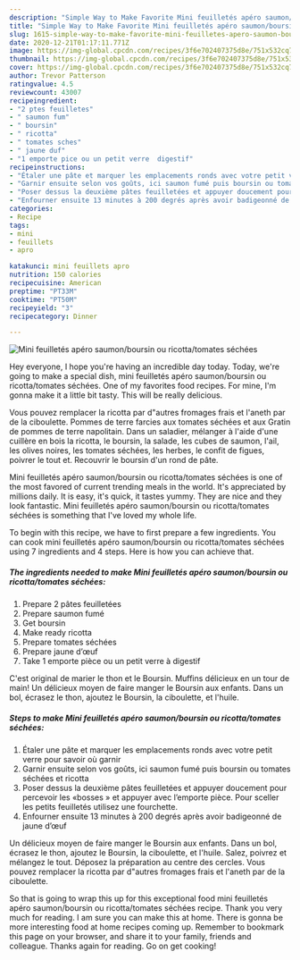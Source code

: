 ```yaml
---
description: "Simple Way to Make Favorite Mini feuilletés apéro saumon/boursin ou ricotta/tomates séchées"
title: "Simple Way to Make Favorite Mini feuilletés apéro saumon/boursin ou ricotta/tomates séchées"
slug: 1615-simple-way-to-make-favorite-mini-feuilletes-apero-saumon-boursin-ou-ricotta-tomates-sechees
date: 2020-12-21T01:17:11.771Z
image: https://img-global.cpcdn.com/recipes/3f6e702407375d8e/751x532cq70/mini-feuilletes-apero-saumonboursin-ou-ricottatomates-sechees-photo-principale-de-la-recette.jpg
thumbnail: https://img-global.cpcdn.com/recipes/3f6e702407375d8e/751x532cq70/mini-feuilletes-apero-saumonboursin-ou-ricottatomates-sechees-photo-principale-de-la-recette.jpg
cover: https://img-global.cpcdn.com/recipes/3f6e702407375d8e/751x532cq70/mini-feuilletes-apero-saumonboursin-ou-ricottatomates-sechees-photo-principale-de-la-recette.jpg
author: Trevor Patterson
ratingvalue: 4.5
reviewcount: 43007
recipeingredient:
- "2 ptes feuilletes"
- " saumon fum"
- " boursin"
- " ricotta"
- " tomates sches"
- " jaune duf"
- "1 emporte pice ou un petit verre  digestif"
recipeinstructions:
- "Étaler une pâte et marquer les emplacements ronds avec votre petit verre pour savoir où garnir"
- "Garnir ensuite selon vos goûts, ici saumon fumé puis boursin ou tomates séchées et ricotta"
- "Poser dessus la deuxième pâtes feuilletées et appuyer doucement pour percevoir les «bosses » et appuyer avec l’emporte pièce. Pour sceller les petits feuilletés utilisez une fourchette."
- "Enfourner ensuite 13 minutes à 200 degrés après avoir badigeonné de jaune d’œuf"
categories:
- Recipe
tags:
- mini
- feuillets
- apro

katakunci: mini feuillets apro 
nutrition: 150 calories
recipecuisine: American
preptime: "PT33M"
cooktime: "PT50M"
recipeyield: "3"
recipecategory: Dinner

---
```



![Mini feuilletés apéro saumon/boursin ou ricotta/tomates séchées](https://img-global.cpcdn.com/recipes/3f6e702407375d8e/751x532cq70/mini-feuilletes-apero-saumonboursin-ou-ricottatomates-sechees-photo-principale-de-la-recette.jpg)

Hey everyone, I hope you're having an incredible day today. Today, we're going to make a special dish, mini feuilletés apéro saumon/boursin ou ricotta/tomates séchées. One of my favorites food recipes. For mine, I'm gonna make it a little bit tasty. This will be really delicious.

Vous pouvez remplacer la ricotta par d&#34;autres fromages frais et l&#39;aneth par de la ciboulette. Pommes de terre farcies aux tomates séchées et aux Gratin de pommes de terre napolitain. Dans un saladier, mélanger à l&#39;aide d&#39;une cuillère en bois la ricotta, le boursin, la salade, les cubes de saumon, l&#39;ail, les olives noires, les tomates séchées, les herbes, le confit de figues, poivrer le tout et. Recouvrir le boursin d&#39;un rond de pâte.

Mini feuilletés apéro saumon/boursin ou ricotta/tomates séchées is one of the most favored of current trending meals in the world. It's appreciated by millions daily. It is easy, it's quick, it tastes yummy. They are nice and they look fantastic. Mini feuilletés apéro saumon/boursin ou ricotta/tomates séchées is something that I've loved my whole life.


To begin with this recipe, we have to first prepare a few ingredients. You can cook mini feuilletés apéro saumon/boursin ou ricotta/tomates séchées using 7 ingredients and 4 steps. Here is how you can achieve that.

<!--inarticleads1-->

##### The ingredients needed to make Mini feuilletés apéro saumon/boursin ou ricotta/tomates séchées:

1. Prepare 2 pâtes feuilletées
1. Prepare  saumon fumé
1. Get  boursin
1. Make ready  ricotta
1. Prepare  tomates séchées
1. Prepare  jaune d’œuf
1. Take 1 emporte pièce ou un petit verre à digestif


C&#39;est original de marier le thon et le Boursin. Muffins délicieux en un tour de main! Un délicieux moyen de faire manger le Boursin aux enfants. Dans un bol, écrasez le thon, ajoutez le Boursin, la ciboulette, et l&#39;huile. 

<!--inarticleads2-->

##### Steps to make Mini feuilletés apéro saumon/boursin ou ricotta/tomates séchées:

1. Étaler une pâte et marquer les emplacements ronds avec votre petit verre pour savoir où garnir
1. Garnir ensuite selon vos goûts, ici saumon fumé puis boursin ou tomates séchées et ricotta
1. Poser dessus la deuxième pâtes feuilletées et appuyer doucement pour percevoir les «bosses » et appuyer avec l’emporte pièce. Pour sceller les petits feuilletés utilisez une fourchette.
1. Enfourner ensuite 13 minutes à 200 degrés après avoir badigeonné de jaune d’œuf


Un délicieux moyen de faire manger le Boursin aux enfants. Dans un bol, écrasez le thon, ajoutez le Boursin, la ciboulette, et l&#39;huile. Salez, poivrez et mélangez le tout. Déposez la préparation au centre des cercles. Vous pouvez remplacer la ricotta par d&#34;autres fromages frais et l&#39;aneth par de la ciboulette. 

So that is going to wrap this up for this exceptional food mini feuilletés apéro saumon/boursin ou ricotta/tomates séchées recipe. Thank you very much for reading. I am sure you can make this at home. There is gonna be more interesting food at home recipes coming up. Remember to bookmark this page on your browser, and share it to your family, friends and colleague. Thanks again for reading. Go on get cooking!
